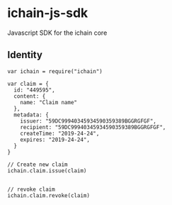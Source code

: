 # ichain-js-sdk
Javascript SDK for the ichain core


## Identity
```
var ichain = require("ichain")

var claim = {
  id: "449595",
  content: {
    name: "Claim name"
  },
  metadata: {
    issuer: "59DC99940345934590359389BGGRGFGF",
    recipient: "59DC99940345934590359389BGGRGFGF",
    createTime: "2019-24-24",
    expires: "2019-24-24",
  }
}

// Create new claim 
ichain.claim.issue(claim)


// revoke claim
ichain.claim.revoke(claim)


```
